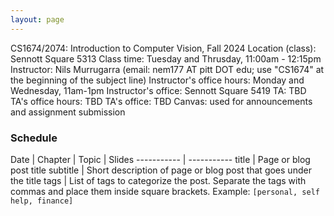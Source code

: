 ```yaml
---
layout: page
---
```


CS1674/2074: Introduction to Computer Vision, Fall 2024
Location (class): Sennott Square 5313
Class time: Tuesday and Thrusday, 11:00am - 12:15pm
Instructor: Nils Murrugarra (email: nem177 AT pitt DOT edu; use "CS1674" at the beginning of the subject line)
Instructor's office hours: Monday and Wednesday, 11am-1pm
Instructor's office: Sennott Square 5419
TA: TBD
TA's office hours: TBD
TA's office: TBD
Canvas: used for announcements and assignment submission

### Schedule

Date   | Chapter | Topic | Slides
----------- | -----------
title       | Page or blog post title
subtitle    | Short description of page or blog post that goes under the title
tags        | List of tags to categorize the post. Separate the tags with commas and place them inside square brackets. Example: `[personal, self help, finance]`
